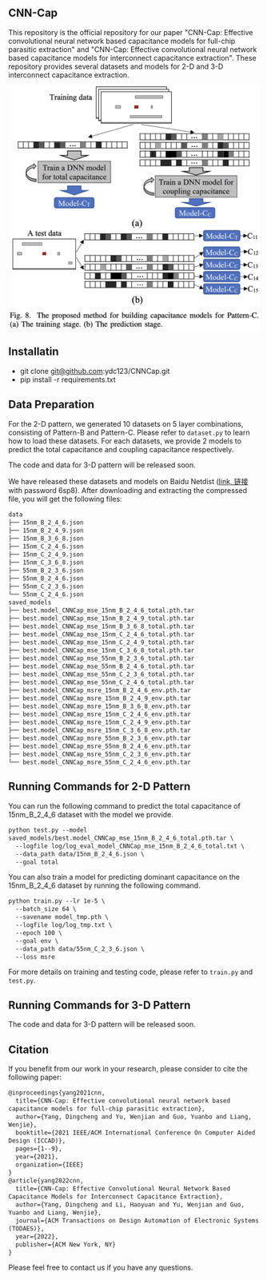 ## CNN-Cap

This repository is the official repository for our paper "CNN-Cap: Effective convolutional neural network based capacitance models for full-chip parasitic extraction" and "CNN-Cap: Effective convolutional neural network based capacitance models for interconnect capacitance extraction". These repository provides several datasets and models for 2-D and 3-D interconnect capacitance extraction.

<p align="center">
  <img src="imgs/figure.png" alt="bounding box" width="640px">
</p>

## Installatin

* git clone git@github.com:ydc123/CNNCap.git
* pip install -r requirements.txt

## Data Preparation

For the 2-D pattern, we generated 10 datasets on 5 layer combinations, consisting of Pattern-B and Pattern-C. Please refer to `dataset.py` to learn how to load these datasets. For each datasets, we provide 2 models to predict the total capacitance and coupling capacitance respectively. 

The code and data for 3-D pattern will be released soon.

We have released these datasets and models on Baidu Netdist ([link, 链接](https://pan.baidu.com/s/18MhVy8RGy75B2q5Pj_Pf5w) with password 6sp8). After downloading and extracting the compressed file, you will get the following files:
```
data
├── 15nm_B_2_4_6.json
├── 15nm_B_2_4_9.json
├── 15nm_B_3_6_8.json
├── 15nm_C_2_4_6.json
├── 15nm_C_2_4_9.json
├── 15nm_C_3_6_8.json
├── 55nm_B_2_3_6.json
├── 55nm_B_2_4_6.json
├── 55nm_C_2_3_6.json
└── 55nm_C_2_4_6.json
saved_models
├── best.model_CNNCap_mse_15nm_B_2_4_6_total.pth.tar
├── best.model_CNNCap_mse_15nm_B_2_4_9_total.pth.tar
├── best.model_CNNCap_mse_15nm_B_3_6_8_total.pth.tar
├── best.model_CNNCap_mse_15nm_C_2_4_6_total.pth.tar
├── best.model_CNNCap_mse_15nm_C_2_4_9_total.pth.tar
├── best.model_CNNCap_mse_15nm_C_3_6_8_total.pth.tar
├── best.model_CNNCap_mse_55nm_B_2_3_6_total.pth.tar
├── best.model_CNNCap_mse_55nm_B_2_4_6_total.pth.tar
├── best.model_CNNCap_mse_55nm_C_2_3_6_total.pth.tar
├── best.model_CNNCap_mse_55nm_C_2_4_6_total.pth.tar
├── best.model_CNNCap_msre_15nm_B_2_4_6_env.pth.tar
├── best.model_CNNCap_msre_15nm_B_2_4_9_env.pth.tar
├── best.model_CNNCap_msre_15nm_B_3_6_8_env.pth.tar
├── best.model_CNNCap_msre_15nm_C_2_4_6_env.pth.tar
├── best.model_CNNCap_msre_15nm_C_2_4_9_env.pth.tar
├── best.model_CNNCap_msre_15nm_C_3_6_8_env.pth.tar
├── best.model_CNNCap_msre_55nm_B_2_3_6_env.pth.tar
├── best.model_CNNCap_msre_55nm_B_2_4_6_env.pth.tar
├── best.model_CNNCap_msre_55nm_C_2_3_6_env.pth.tar
└── best.model_CNNCap_msre_55nm_C_2_4_6_env.pth.tar
```

## Running Commands for 2-D Pattern

You can run the following command to predict the total capacitance of 15nm_B_2_4_6 dataset with the model we provide.

```
python test.py --model saved_models/best.model_CNNCap_mse_15nm_B_2_4_6_total.pth.tar \
  --logfile log/log_eval_model_CNNCap_mse_15nm_B_2_4_6_total.txt \
  --data_path data/15nm_B_2_4_6.json \
  --goal total
```

You can also train a model for predicting dominant capacitance on the 15nm_B_2_4_6 dataset by running the following command.

```
python train.py --lr 1e-5 \
  --batch_size 64 \
  --savename model_tmp.pth \
  --logfile log/log_tmp.txt \
  --epoch 100 \
  --goal env \
  --data_path data/55nm_C_2_3_6.json \
  --loss msre 
```

For more details on training and testing code, please refer to `train.py` and `test.py`.

## Running Commands for 3-D Pattern

The code and data for 3-D pattern will be released soon.

## Citation

If you benefit from our work in your research, please consider to cite the following paper:
```
@inproceedings{yang2021cnn,
  title={CNN-Cap: Effective convolutional neural network based capacitance models for full-chip parasitic extraction},
  author={Yang, Dingcheng and Yu, Wenjian and Guo, Yuanbo and Liang, Wenjie},
  booktitle={2021 IEEE/ACM International Conference On Computer Aided Design (ICCAD)},
  pages={1--9},
  year={2021},
  organization={IEEE}
}
@article{yang2022cnn,
  title={CNN-Cap: Effective Convolutional Neural Network Based Capacitance Models for Interconnect Capacitance Extraction},
  author={Yang, Dingcheng and Li, Haoyuan and Yu, Wenjian and Guo, Yuanbo and Liang, Wenjie},
  journal={ACM Transactions on Design Automation of Electronic Systems (TODAES)},
  year={2022},
  publisher={ACM New York, NY}
}
```

Please feel free to contact us if you have any questions.
